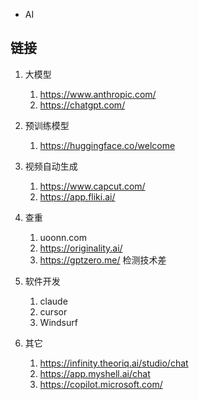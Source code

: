 - AI
## 链接
1. 大模型
    1. https://www.anthropic.com/
    2. https://chatgpt.com/
2. 预训练模型
    1. https://huggingface.co/welcome


3. 视频自动生成 
    1. https://www.capcut.com/
    2. https://app.fliki.ai/

4. 查重
    1. uoonn.com
    2. https://originality.ai/
    3. https://gptzero.me/  检测技术差

5. 软件开发
    1. claude
    2. cursor
    3. Windsurf
6. 其它
    1. https://infinity.theoriq.ai/studio/chat 
    2. https://app.myshell.ai/chat
    3. https://copilot.microsoft.com/